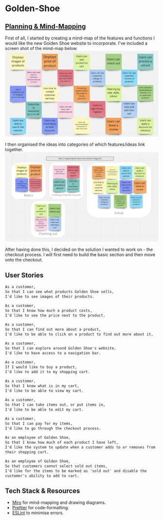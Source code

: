 # Golden-Shoe

## [Planning & Mind-Mapping](https://miro.com/app/board/uXjVOFBHPnM=/)

First of all, I started by creating a mind-map of the features and functions I would like the new Golden Shoe website to incorporate. I've included a screen shot of the mind-map below. 
<img src='./public/images/goldenshoemindmap.png'>

I then organised the ideas into categories of which features/ideas link together. 
<img src='./public/images/mindmapcategorised.png'>

After having done this, I decided on the solution I wanted to work on - the checkout process. I will first need to build the basic section and then move onto the checkout. 

## User Stories

```
As a customer,
So that I can see what products Golden Shoe sells, 
I'd like to see images of their products.
```

```
As a customer,
So that I know how much a product costs, 
I'd like to see the price next to the product.
```

```
As a customer, 
So that I can find out more about a product, 
I'd like to be able to click on a product to find out more about it,
```

```
As a customer, 
So that I can explore around Golden Shoe's website, 
I'd like to have access to a navigation bar. 
```

```
As a customer, 
If I would like to buy a product, 
I'd like to add it to my shopping cart. 
```

```
As a customer, 
So that I know what is in my cart, 
I'd like to be able to view my cart.
```

```
As a customer, 
So that I can take items out, or put items in, 
I'd like to be able to edit my cart.
```

```
As a customer, 
So that I can pay for my items, 
I'd like to go through the checkout process.
```

```
As an employee of Golden Shoe,
So that I know how much of each product I have left, 
I'd like the system to update when a customer adds to or removes from their shopping cart. 
```

```
As an employee of Golden Shoe, 
So that customers cannot select sold out items, 
I'd like for the items to be marked as 'sold out' and disable the customer's ability to add to cart. 
```


## Tech Stack & Resources

- [Miro](https://miro.com/app/dashboard/) for mind-mapping and drawing diagrams.
- [Prettier](https://prettier.io/) for code-formatting.
- [ESLint](https://eslint.org) to minimise errors.
